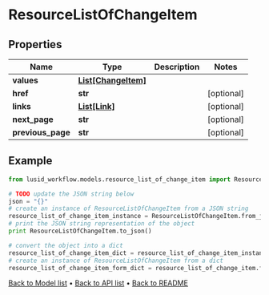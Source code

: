 # ResourceListOfChangeItem


## Properties
Name | Type | Description | Notes
------------ | ------------- | ------------- | -------------
**values** | [**List[ChangeItem]**](ChangeItem.md) |  | 
**href** | **str** |  | [optional] 
**links** | [**List[Link]**](Link.md) |  | [optional] 
**next_page** | **str** |  | [optional] 
**previous_page** | **str** |  | [optional] 

## Example

```python
from lusid_workflow.models.resource_list_of_change_item import ResourceListOfChangeItem

# TODO update the JSON string below
json = "{}"
# create an instance of ResourceListOfChangeItem from a JSON string
resource_list_of_change_item_instance = ResourceListOfChangeItem.from_json(json)
# print the JSON string representation of the object
print ResourceListOfChangeItem.to_json()

# convert the object into a dict
resource_list_of_change_item_dict = resource_list_of_change_item_instance.to_dict()
# create an instance of ResourceListOfChangeItem from a dict
resource_list_of_change_item_form_dict = resource_list_of_change_item.from_dict(resource_list_of_change_item_dict)
```
[Back to Model list](../README.md#documentation-for-models) &#8226; [Back to API list](../README.md#documentation-for-api-endpoints) &#8226; [Back to README](../README.md)


